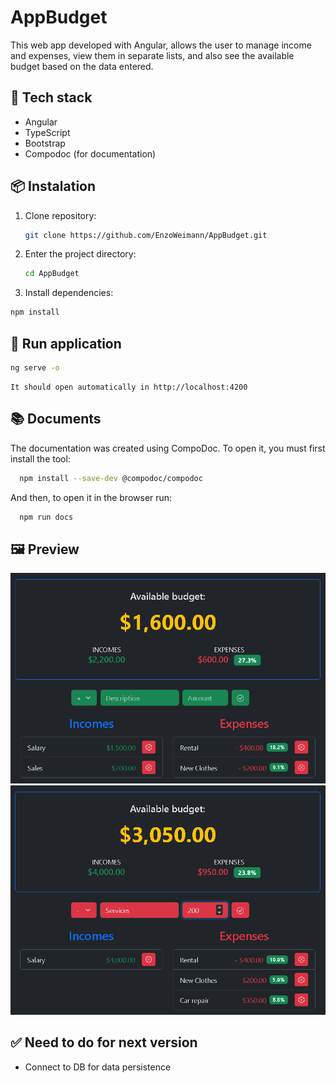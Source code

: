 # AppBudget

This web app developed with Angular, allows the user to manage income and expenses, view them in separate lists, and also see the available budget based on the data entered.

## 🚀 Tech stack

- Angular
- TypeScript
- Bootstrap
- Compodoc (for documentation)

## 📦 Instalation

1. Clone repository:
   ```bash
   git clone https://github.com/EnzoWeimann/AppBudget.git
   ```
2. Enter the project directory:
   ```bash
   cd AppBudget
   ```
3. Install dependencies:
```bash
npm install
```

## 🚩 Run application
  ```bash
  ng serve -o
  ```
    It should open automatically in http://localhost:4200

## 📚 Documents

  The documentation was created using CompoDoc. To open it, you must first install the tool:
  ```bash
    npm install --save-dev @compodoc/compodoc
  ```

  And then, to open it in the browser run:
  ```bash
    npm run docs
  ```

## 🖼️ Preview

  ![Screenshot 1](assets/image1.png)
  ![Screenshot 2](assets/image2.png)

## ✅ Need to do for next version
 - Connect to DB for data persistence
